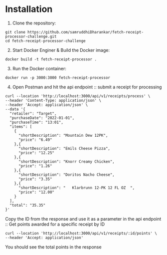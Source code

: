 # Installation

1. Clone the repository:

```
git clone https://github.com/samruddhiDharankar/fetch-receipt-processor-challenge.git
cd fetch-receipt-processor-challenge
```

2. Start Docker Enginer & Build the Docker image:

```
docker build -t fetch-receipt-processor .
```

3. Run the Docker container:

```
docker run -p 3000:3000 fetch-receipt-processor
```

4. Open Postman and hit the api endpoint :: submit a receipt for processing

```
curl --location 'http://localhost:3000/api/v1/receipts/process' \
--header 'Content-Type: application/json' \
--header 'Accept: application/json' \
--data '{
  "retailer": "Target",
  "purchaseDate": "2022-01-01",
  "purchaseTime": "13:01",
  "items": [
    {
      "shortDescription": "Mountain Dew 12PK",
      "price": "6.49"
    },{
      "shortDescription": "Emils Cheese Pizza",
      "price": "12.25"
    },{
      "shortDescription": "Knorr Creamy Chicken",
      "price": "1.26"
    },{
      "shortDescription": "Doritos Nacho Cheese",
      "price": "3.35"
    },{
      "shortDescription": "   Klarbrunn 12-PK 12 FL OZ  ",
      "price": "12.00"
    }
  ],
  "total": "35.35"
}'
```

Copy the ID from the response and use it as a parameter in the api endpoint :: Get points awarded for a specific receipt by ID

```
curl --location 'http://localhost:3000/api/v1/receipts/:id/points' \
--header 'Accept: application/json'
```

You should see the total points in the response
